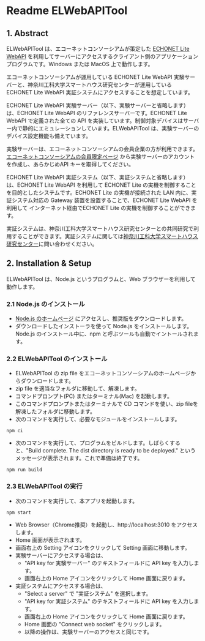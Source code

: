 # Readme ELWebAPITool

## 1. Abstract

ELWebAPITool は、エコーネットコンソーシアムが策定した [ECHONET Lite WebAPI](https://echonet.jp/web_api/#guideline) を利用してサーバーにアクセスするクライアント側のアプリケーションプログラムです。Windows または MacOS 上で動作します。

エコーネットコンソーシアムが運用している ECHONET Lite WebAPI 実験サーバーと、神奈川工科大学スマートハウス研究センターが運用している ECHONET Lite WebAPI 実証システムにアクセスすることを想定しています。

ECHONET Lite WebAPI 実験サーバー（以下、実験サーバーと省略します）は、ECHONET Lite WebAPI のリファレンスサーバーです。ECHONET Lite WebAPI で定義された全ての API を実装しています。制御対象デバイスはサーバー内で静的にエミュレーションしています。ELWebAPITool は、実験サーバーのデバイス設定機能も備えています。

実験サーバーは、エコーネットコンソーシアムの会員企業の方が利用できます。[エコーネットコンソーシアムの会員限定ページ](https://echonet.jp/m_only/web_api_cloud/) から実験サーバーのアカウントを作成し、あらかじめAPI キーを取得してください。

ECHONET Lite WebAPI 実証システム（以下、実証システムと省略します）は、ECHONET Lite WebAPI を利用して ECHONET Lite の実機を制御することを目的としたシステムです。ECHONET Lite の実機が接続された LAN 内に、実証システム対応の Gateway 装置を設置することで、ECHONET Lite WebAPI を利用して インターネット経由でECHONET Lite の実機を制御することができます。

実証システムは、神奈川工科大学スマートハウス研究センターとの共同研究で利用することができます。実証システムに関しては[神奈川工科大学スマートハウス研究センター](http://sh-center.org/contactus.html)に問い合わせください。

## 2. Installation & Setup

ELWebAPITool は、Node.js というプログラムと、Web ブラウザーを利用して動作します。

### 2.1 Node.js のインストール

- [Node.js のホームページ](https://nodejs.org/ja) にアクセスし、推奨版をダウンロードします。
- ダウンロードしたインストーラを使って Node.js をインストールします。Node.js のインストール中に、npm と呼ぶツールも自動でイントールされます。

### 2.2 ELWebAPITool のインストール

- ELWebAPITool の zip file をエコーネットコンソーシアムのホームページからダウンロードします。
- zip file を適当なフォルダに移動して、解凍します。
- コマンドプロンプト(PC) またはターミナル(Mac) を起動します。
- このコマンドプロンプトまたはターミナルで CD コマンドを使い、zip fileを解凍したフォルダに移動します。
- 次のコマンドを実行して、必要なモジュールをインストールします。

```shell
npm ci
```

- 次のコマンドを実行して、プログラムをビルドします。しばらくすると、"Build complete. The dist directory is ready to be deployed." というメッセージが表示されます。これで準備は終了です。

```shell
npm run build
```

### 2.3 ELWebAPITool の実行

- 次のコマンドを実行して、本アプリを起動します。

```shell
npm start
```

- Web Browser（Chrome推奨）を起動し、http://localhost:3010 をアクセスします。
- Home 画面が表示されます。
- 画面右上の Setting アイコンをクリックして Setting 画面に移動します。
- 実験サーバーにアクセスする場合は、
  - "API key for 実験サーバー" のテキストフィールドに API key を入力します。
  - 画面右上の Home アイコンをクリックして Home 画面に戻ります。
- 実証システムにアクセスする場合は、
  - "Select a server" で "実証システム" を選択します。
  - "API key for 実証システム" のテキストフィールドに API key を入力します。
  - 画面右上の Home アイコンをクリックして Home 画面に戻ります。
  - Home 画面の "Connect web socket" をクリックします。
  - 以降の操作は、実験サーバーのアクセスと同じです。
